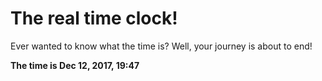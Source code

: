 # The real time clock!

Ever wanted to know what the time is? Well, your journey is about to end!

**The time is Dec 12, 2017, 19:47**